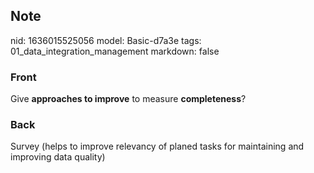 ## Note
nid: 1636015525056
model: Basic-d7a3e
tags: 01_data_integration_management
markdown: false

### Front
Give <b>approaches to improve</b> to measure <b>completeness</b>?

### Back
Survey (helps to improve relevancy of planed tasks for maintaining and improving data quality)
